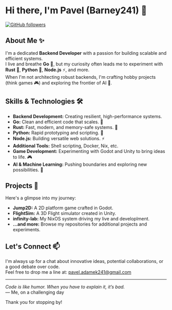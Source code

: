 # Hi there, I'm Pavel (Barney241) 👋

[![GitHub followers](https://img.shields.io/github/followers/Barney241?label=Follow&style=social)](https://github.com/Barney241)

## About Me ✨

I'm a dedicated **Backend Developer** with a passion for building scalable and efficient systems.  
I live and breathe **Go** 🐹, but my curiosity often leads me to experiment with **Rust** 🦀, **Python** 🐍, **Node.js** ⚡, and more.  
When I'm not architecting robust backends, I'm crafting hobby projects (think games 🎮) and exploring the frontier of AI 🤖.

## Skills & Technologies 🛠️

- **Backend Development:** Creating resilient, high-performance systems.
- **Go:** Clean and efficient code that scales. 🐹
- **Rust:** Fast, modern, and memory-safe systems. 🦀
- **Python:** Rapid prototyping and scripting. 🐍
- **Node.js:** Building versatile web solutions. ⚡
- **Additional Tools:** Shell scripting, Docker, Nix, etc.
- **Game Development:** Experimenting with Godot and Unity to bring ideas to life. 🎮
- **AI & Machine Learning:** Pushing boundaries and exploring new possibilities. 🤖

## Projects 🚀

Here's a glimpse into my journey:

- **Jump2D:** A 2D platform game crafted in Godot.
- **FlightSim:** A 3D Flight simulator created in Unity.
- **infinity-lab:** My NixOS system driving my live and developlment.
- **...and more:** Browse my repositories for additional projects and experiments.

## Let's Connect 📫

I'm always up for a chat about innovative ideas, potential collaborations, or a good debate over code.  
Feel free to drop me a line at: [pavel.adamek241@gmail.com](mailto:pavel.adamek241@gmail.com)

---

*Code is like humor. When you have to explain it, it’s bad.*  
— Me, on a challenging day

Thank you for stopping by!

